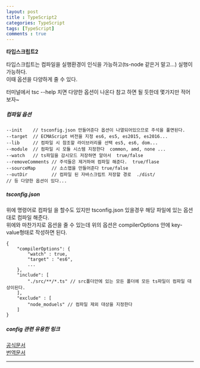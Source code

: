 ```yaml
---
layout: post
title : TypeScript2
categories: TypeScript
tags: [TypeScript]
comments : true
---
```


**타입스크립트2**

타입스크립트는 컴파일을 실행환경이 인식을 가능하고(ts-node 같은거 말고...) 실행이 가능하다.  
이때 옵션을 다양하게 줄 수 있다.  

터미널에서 tsc --help 치면 다양한 옵션이 나온다 참고 하면 될 듯한데 몇가지만 적어보자~


##### 컴파일 옵션 

    --init    // tsconfig.json 만들어준다 옵션이 나열되어있으므로 주석을 풀면된다.          
    --target  // ECMAScript 버전을 지정 es6, es5, es2015, es2016...
    --lib     // 컴파일 시 참조할 라이브러리를 선택 es5, es6, dom...
    --module  // 컴파일 시 모듈 시스템 지정한다  common, amd, none ...
    --watch   // ts파일을 감시모드 저장하면 알아서  true/false
    --removeComments // 주석들은 제거하여 컴파일 해준다.  true/flase
    --sourceMap      // 소스맵을 만들어준다 true/false
    --outDir         // 컴파일 된 자바스크립트 저장할 경로  ./dist/
    // 등 다양한 옵션이 있다...

 
##### tsconfig.json

위에 명령어로 컴파일 을 할수도 있지만 tsconfig.json 있을경우 해당 파일에 있는 옵션대로 컴파일 해준다.  
위에와 마찬가지로 옵션을 줄 수 있는데 위의 옵션은 compilerOptions 안에 key-value형태로 작성하면 된다. 

    {
        "compilerOptions": {
            "watch" : true,
            "target" : "es6",
            ... 
        },
        "include": [
            "./src/**/*.ts" // src폴더안에 있는 모든 폴더에 모든 ts파일이 컴파일 대상이된다.
        ], 
        "exclude" : [
            "node_moduels" // 컴파일 제외 대상을 지정한다
        ]
    }
    
##### config 관련 유용한 링크
[공식문서](https://www.typescriptlang.org/docs/handbook/tsconfig-json.html)  
[번역문서](https://typescript-kr.github.io/pages/compiler-options.html)

--- 
